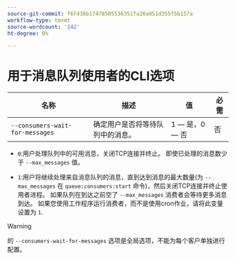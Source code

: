 ```yaml
---
source-git-commit: f6f438b17478505536351fa20a051d355f5b157a
workflow-type: tm+mt
source-wordcount: '142'
ht-degree: 0%

---
```

# 用于消息队列使用者的CLI选项

| 名称 | 描述 | 值 | 必需 |
|------|-------------|-------|----------|
| `--consumers-wait-for-messages` | 确定用户是否将等待队列中的消息。 | 1 — 是，0 — 否 | 否 |

* `0`:用户处理队列中的可用消息，关闭TCP连接并终止。 即使已处理的消息数少于 `--max_messages` 值。

* `1`:用户将继续处理来自消息队列的消息，直到达到消息的最大数量(为 `--max_messages` 在 `queue:consumers:start` 命令)，然后关闭TCP连接并终止使用者进程。 如果队列在到达之前空了 `--max_messages` 消费者会等待更多消息到达。 如果您使用工作程序运行消费者，而不是使用cron作业，请将此变量设置为 `1`.

>[!WARNING]
>
>的 `--consumers-wait-for-messages` 选项是全局选项，不能为每个客户单独进行配置。
